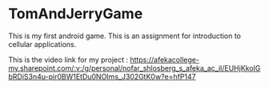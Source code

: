 # TomAndJerryGame
This is my first android game.
This is an assignment for introduction to cellular applications.

This is the video link for my project : https://afekacollege-my.sharepoint.com/:v:/g/personal/nofar_shlosberg_s_afeka_ac_il/EUHjKkoIGbRDiS3n4u-pir0BW1EtDu0NOIms_J302GtK0w?e=hfP147
